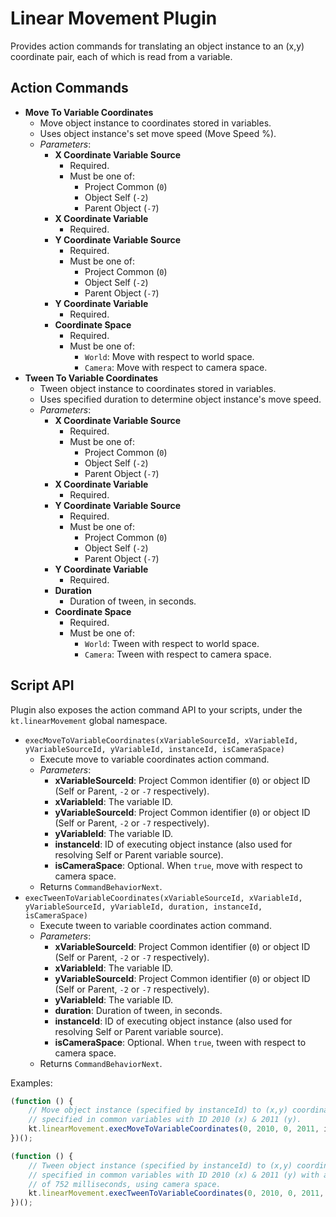 # Linear Movement Plugin

Provides action commands for translating an object instance to an (x,y) coordinate pair, each of which is read from a variable.

## Action Commands

-   **Move To Variable Coordinates**
    -   Move object instance to coordinates stored in variables.
    -   Uses object instance's set move speed (Move Speed %).
    -   _Parameters_:
        -   **X Coordinate Variable Source**
            -   Required.
            -   Must be one of:
                -   Project Common (`0`)
                -   Object Self (`-2`)
                -   Parent Object (`-7`)
        -   **X Coordinate Variable**
            -   Required.
        -   **Y Coordinate Variable Source**
            -   Required.
            -   Must be one of:
                -   Project Common (`0`)
                -   Object Self (`-2`)
                -   Parent Object (`-7`)
        -   **Y Coordinate Variable**
            -   Required.
        -   **Coordinate Space**
            -   Required.
            -   Must be one of:
                -   `World`: Move with respect to world space.
                -   `Camera`: Move with respect to camera space.
-   **Tween To Variable Coordinates**
    -   Tween object instance to coordinates stored in variables.
    -   Uses specified duration to determine object instance's move speed.
    -   _Parameters_:
        -   **X Coordinate Variable Source**
            -   Required.
            -   Must be one of:
                -   Project Common (`0`)
                -   Object Self (`-2`)
                -   Parent Object (`-7`)
        -   **X Coordinate Variable**
            -   Required.
        -   **Y Coordinate Variable Source**
            -   Required.
            -   Must be one of:
                -   Project Common (`0`)
                -   Object Self (`-2`)
                -   Parent Object (`-7`)
        -   **Y Coordinate Variable**
            -   Required.
        -   **Duration**
            -   Duration of tween, in seconds.
        -   **Coordinate Space**
            -   Required.
            -   Must be one of:
                -   `World`: Tween with respect to world space.
                -   `Camera`: Tween with respect to camera space.

## Script API

Plugin also exposes the action command API to your scripts, under the `kt.linearMovement` global namespace.

-   `execMoveToVariableCoordinates(xVariableSourceId, xVariableId, yVariableSourceId, yVariableId, instanceId, isCameraSpace)`
    -   Execute move to variable coordinates action command.
    -   _Parameters_:
        -   **xVariableSourceId**: Project Common identifier (`0`) or object ID (Self or Parent, `-2` or `-7` respectively).
        -   **xVariableId**: The variable ID.
        -   **yVariableSourceId**: Project Common identifier (`0`) or object ID (Self or Parent, `-2` or `-7` respectively).
        -   **yVariableId**: The variable ID.
        -   **instanceId**: ID of executing object instance (also used for resolving Self or Parent variable source).
        -   **isCameraSpace**: Optional. When `true`, move with respect to camera space.
    -   Returns `CommandBehaviorNext`.
-   `execTweenToVariableCoordinates(xVariableSourceId, xVariableId, yVariableSourceId, yVariableId, duration, instanceId, isCameraSpace)`
    -   Execute tween to variable coordinates action command.
    -   _Parameters_:
        -   **xVariableSourceId**: Project Common identifier (`0`) or object ID (Self or Parent, `-2` or `-7` respectively).
        -   **xVariableId**: The variable ID.
        -   **yVariableSourceId**: Project Common identifier (`0`) or object ID (Self or Parent, `-2` or `-7` respectively).
        -   **yVariableId**: The variable ID.
        -   **duration**: Duration of tween, in seconds.
        -   **instanceId**: ID of executing object instance (also used for resolving Self or Parent variable source).
        -   **isCameraSpace**: Optional. When `true`, tween with respect to camera space.
    -   Returns `CommandBehaviorNext`.

Examples:

```javascript
(function () {
    // Move object instance (specified by instanceId) to (x,y) coordinates
    // specified in common variables with ID 2010 (x) & 2011 (y).
    kt.linearMovement.execMoveToVariableCoordinates(0, 2010, 0, 2011, instanceId);
})();
```

```javascript
(function () {
    // Tween object instance (specified by instanceId) to (x,y) coordinates
    // specified in common variables with ID 2010 (x) & 2011 (y) with a duration
    // of 752 milliseconds, using camera space.
    kt.linearMovement.execTweenToVariableCoordinates(0, 2010, 0, 2011, 0.752, instanceId, true);
})();
```

